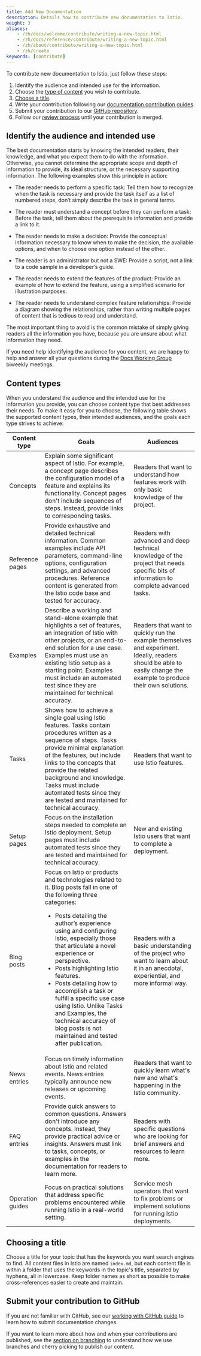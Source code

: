 ```yaml
---
title: Add New Documentation
description: Details how to contribute new documentation to Istio.
weight: 3
aliases:
    - /zh/docs/welcome/contribute/writing-a-new-topic.html
    - /zh/docs/reference/contribute/writing-a-new-topic.html
    - /zh/about/contribute/writing-a-new-topic.html
    - /zh/create
keywords: [contribute]
---
```


To contribute new documentation to Istio, just follow these steps:

1. Identify the audience and intended use for the information.
1. Choose the [type of content](#content-types) you wish to contribute.
1. [Choose a title](#choosing-a-title).
1. Write your contribution following our [documentation contribution guides](/zh/about/contribute).
1. Submit your contribution to our [GitHub repository](https://github.com/istio/istio.io).
1. Follow our [review process](/zh/about/contribute/review) until your contribution
   is merged.

## Identify the audience and intended use

The best documentation starts by knowing the intended readers, their knowledge,
and what you expect them to do with the information. Otherwise, you cannot
determine the appropriate scope and depth of information to provide, its ideal
structure, or the necessary supporting information. The following examples show
this principle in action:

- The reader needs to perform a specific task: Tell them how to recognize when
  the task is necessary and provide the task itself as a list of numbered steps,
  don’t simply describe the task in general terms.

- The reader must understand a concept before they can perform a task: Before
  the task, tell them about the prerequisite information and provide a link to
  it.

- The reader needs to make a decision: Provide the conceptual information
  necessary to know when to make the decision, the available options, and when
  to choose one option instead of the other.

- The reader is an administrator but not a SWE: Provide a script,
  not a link to a code sample in a developer’s guide.

- The reader needs to extend the features of the product: Provide an example of
  how to extend the feature, using a simplified scenario for illustration
  purposes.

- The reader needs to understand complex feature relationships: Provide a
  diagram showing the relationships, rather than writing multiple pages of
  content that is tedious to read and understand.

The most important thing to avoid is the common mistake of simply
giving readers all the information you have, because you are unsure about
what information they need.

If you need help identifying the audience for you content, we are happy to help
and answer all your questions during the [Docs Working Group](https://github.com/istio/community/blob/master/WORKING-GROUPS.md#istio-working-groups)
biweekly meetings.

## Content types

When you understand the audience and the intended use for the information you
provide, you can choose content type that best addresses their needs. To make it
easy for you to choose, the following table shows the supported content types,
their intended audiences, and the goals each type strives to achieve:

<table>
    <thead>
        <tr>
            <th>Content type</th>
            <th>Goals</th>
            <th>Audiences</th>
        </tr>
    </thead>
    <tr>
      <td>Concepts</td>
      <td>Explain some significant aspect of Istio. For example, a concept page
      describes the configuration model of a feature and explains its functionality.
      Concept pages don't include sequences of steps. Instead, provide links to
      corresponding tasks.</td>
      <td>Readers that want to understand how features work with only basic
      knowledge of the project.</td>
    </tr>
    <tr>
      <td>Reference pages</td>
      <td>Provide exhaustive and detailed technical information. Common examples
      include API parameters, command-line options, configuration settings, and
      advanced procedures. Reference content is generated from the Istio code
      base and tested for accuracy.
      </td>
      <td>Readers with advanced and deep technical knowledge of the project that
      needs specific bits of information to complete advanced tasks.</td>
    </tr>
    <tr>
      <td>Examples</td>
      <td>Describe a working and stand-alone example that highlights a set of
      features, an integration of Istio with other projects, or an end-to-end
      solution for a use case. Examples must use an existing Istio setup as a
      starting point. Examples must include an automated test since they are maintained for technical accuracy.
      </td>
      <td>Readers that want to quickly run the example themselves and
      experiment. Ideally, readers should be able to easily change the example
      to produce their own solutions.</td>
    </tr>
    <tr>
      <td>Tasks</td>
      <td>Shows how to achieve a single goal using Istio features. Tasks contain procedures written
      as a sequence of steps. Tasks provide minimal
      explanation of the features, but include links to the concepts that
      provide the related background and knowledge. Tasks must include automated
      tests since they are tested and maintained for technical accuracy.</td>
      <td>Readers that want to use Istio features.</td>
    </tr>
    <tr>
      <td>Setup pages</td>
      <td>Focus on the installation steps needed to complete an Istio
      deployment. Setup pages must include automated tests since they are tested and maintained for technical accuracy.
      </td>
      <td>New and existing Istio users that want to complete a deployment.</td>
    </tr>
    <tr>
      <td>Blog posts</td>
      <td>
        Focus on Istio or products and technologies related to it. Blog posts fall in one of the following three categories:
        <ul>
        <li>Posts detailing the author’s experience using and configuring Istio, especially those that articulate a novel experience or perspective.</li>
        <li>Posts highlighting Istio features.</li>
        <li>Posts detailing how to accomplish a task or fulfill a specific use case using Istio. Unlike Tasks and Examples, the technical accuracy of blog posts is not maintained and tested after publication.</li>
        </ul>
      </td>
      <td>Readers with a basic understanding of the project who want to learn
      about it in an anecdotal, experiential, and more informal way.</td>
    </tr>
    <tr>
      <td>News entries</td>
      <td>
        Focus on timely information about Istio and related events. News entries typically announce new releases or upcoming events.
      </td>
      <td>Readers that want to quickly learn what's new and what's happening in
      the Istio community.</td>
    </tr>
    <tr>
      <td>FAQ entries</td>
      <td>
        Provide quick answers to common questions. Answers don't introduce any
        concepts. Instead, they provide practical advice or insights. Answers
        must link to tasks, concepts, or examples in the documentation for readers to learn more.
      </td>
      <td>Readers with specific questions who are looking for brief answers and
      resources to learn more.</td>
    </tr>
    <tr>
      <td>Operation guides</td>
      <td>
        Focus on practical solutions that address specific problems encountered while running Istio in a real-world setting.
      </td>
      <td>Service mesh operators that want to fix problems or implement
      solutions for running Istio deployments.</td>
    </tr>
  </table>

## Choosing a title

Choose a title for your topic that has the keywords you want search engines to
find. All content files in Istio are named `index.md`, but each content file is
within a folder that uses the keywords in the topic's title,
separated by hyphens, all in lowercase. Keep folder names as short as possible
to make cross-references easier to create and maintain.

## Submit your contribution to GitHub

If you are not familiar with GitHub, see our [working with GitHub guide](/zh/about/contribute/github)
to learn how to submit documentation changes.

If you want to learn more about how and when your contributions are published,
see the [section on branching](/zh/about/contribute/github#branching-strategy) to understand
how we use branches and cherry picking to publish our content.
